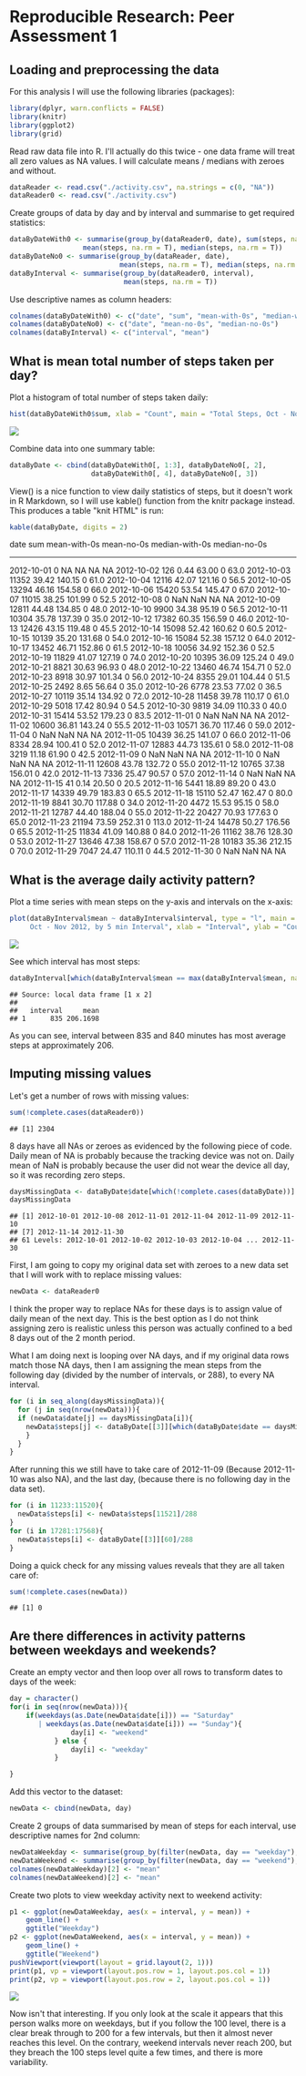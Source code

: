 # Reproducible Research: Peer Assessment 1


## Loading and preprocessing the data


For this analysis I will use the following libraries (packages):


```r
library(dplyr, warn.conflicts = FALSE)
library(knitr)
library(ggplot2)
library(grid)
```


Read raw data file into R. I'll actually do this twice - one data frame will treat all zero values as NA values. I will calculate means / medians with zeroes and without.


```r
dataReader <- read.csv("./activity.csv", na.strings = c(0, "NA"))
dataReader0 <- read.csv("./activity.csv")
```


Create groups of data by day and by interval and summarise to get required statistics:


```r
dataByDateWith0 <- summarise(group_by(dataReader0, date), sum(steps, na.rm = T),
                  mean(steps, na.rm = T), median(steps, na.rm = T))
dataByDateNo0 <- summarise(group_by(dataReader, date), 
                           mean(steps, na.rm = T), median(steps, na.rm = T))
dataByInterval <- summarise(group_by(dataReader0, interval), 
                            mean(steps, na.rm = T))
```


Use descriptive names as column headers:
                  

```r
colnames(dataByDateWith0) <- c("date", "sum", "mean-with-0s", "median-with-0s")
colnames(dataByDateNo0) <- c("date", "mean-no-0s", "median-no-0s")
colnames(dataByInterval) <- c("interval", "mean")
```


## What is mean total number of steps taken per day?


Plot a histogram of total number of steps taken daily:


```r
hist(dataByDateWith0$sum, xlab = "Count", main = "Total Steps, Oct - Nov 2012, Daily")
```

![](PA1_template_files/figure-html/unnamed-chunk-5-1.png) 

Combine data into one summary table:


```r
dataByDate <- cbind(dataByDateWith0[, 1:3], dataByDateNo0[, 2],
                    dataByDateWith0[, 4], dataByDateNo0[, 3])
```

View() is a nice function to view daily statistics of steps, but it doesn't work in R Markdown, so I will use kable() function from the knitr package instead. This produces a table "knit HTML" is run:


```r
kable(dataByDate, digits = 2)
```



date            sum   mean-with-0s   mean-no-0s   median-with-0s   median-no-0s
-----------  ------  -------------  -----------  ---------------  -------------
2012-10-01        0             NA           NA               NA             NA
2012-10-02      126           0.44        63.00                0           63.0
2012-10-03    11352          39.42       140.15                0           61.0
2012-10-04    12116          42.07       121.16                0           56.5
2012-10-05    13294          46.16       154.58                0           66.0
2012-10-06    15420          53.54       145.47                0           67.0
2012-10-07    11015          38.25       101.99                0           52.5
2012-10-08        0            NaN          NaN               NA             NA
2012-10-09    12811          44.48       134.85                0           48.0
2012-10-10     9900          34.38        95.19                0           56.5
2012-10-11    10304          35.78       137.39                0           35.0
2012-10-12    17382          60.35       156.59                0           46.0
2012-10-13    12426          43.15       119.48                0           45.5
2012-10-14    15098          52.42       160.62                0           60.5
2012-10-15    10139          35.20       131.68                0           54.0
2012-10-16    15084          52.38       157.12                0           64.0
2012-10-17    13452          46.71       152.86                0           61.5
2012-10-18    10056          34.92       152.36                0           52.5
2012-10-19    11829          41.07       127.19                0           74.0
2012-10-20    10395          36.09       125.24                0           49.0
2012-10-21     8821          30.63        96.93                0           48.0
2012-10-22    13460          46.74       154.71                0           52.0
2012-10-23     8918          30.97       101.34                0           56.0
2012-10-24     8355          29.01       104.44                0           51.5
2012-10-25     2492           8.65        56.64                0           35.0
2012-10-26     6778          23.53        77.02                0           36.5
2012-10-27    10119          35.14       134.92                0           72.0
2012-10-28    11458          39.78       110.17                0           61.0
2012-10-29     5018          17.42        80.94                0           54.5
2012-10-30     9819          34.09       110.33                0           40.0
2012-10-31    15414          53.52       179.23                0           83.5
2012-11-01        0            NaN          NaN               NA             NA
2012-11-02    10600          36.81       143.24                0           55.5
2012-11-03    10571          36.70       117.46                0           59.0
2012-11-04        0            NaN          NaN               NA             NA
2012-11-05    10439          36.25       141.07                0           66.0
2012-11-06     8334          28.94       100.41                0           52.0
2012-11-07    12883          44.73       135.61                0           58.0
2012-11-08     3219          11.18        61.90                0           42.5
2012-11-09        0            NaN          NaN               NA             NA
2012-11-10        0            NaN          NaN               NA             NA
2012-11-11    12608          43.78       132.72                0           55.0
2012-11-12    10765          37.38       156.01                0           42.0
2012-11-13     7336          25.47        90.57                0           57.0
2012-11-14        0            NaN          NaN               NA             NA
2012-11-15       41           0.14        20.50                0           20.5
2012-11-16     5441          18.89        89.20                0           43.0
2012-11-17    14339          49.79       183.83                0           65.5
2012-11-18    15110          52.47       162.47                0           80.0
2012-11-19     8841          30.70       117.88                0           34.0
2012-11-20     4472          15.53        95.15                0           58.0
2012-11-21    12787          44.40       188.04                0           55.0
2012-11-22    20427          70.93       177.63                0           65.0
2012-11-23    21194          73.59       252.31                0          113.0
2012-11-24    14478          50.27       176.56                0           65.5
2012-11-25    11834          41.09       140.88                0           84.0
2012-11-26    11162          38.76       128.30                0           53.0
2012-11-27    13646          47.38       158.67                0           57.0
2012-11-28    10183          35.36       212.15                0           70.0
2012-11-29     7047          24.47       110.11                0           44.5
2012-11-30        0            NaN          NaN               NA             NA


## What is the average daily activity pattern?


Plot a time series with mean steps on the y-axis and intervals on the x-axis:


```r
plot(dataByInterval$mean ~ dataByInterval$interval, type = "l", main = "Mean Steps,
     Oct - Nov 2012, by 5 min Interval", xlab = "Interval", ylab = "Count")
```

![](PA1_template_files/figure-html/unnamed-chunk-7-1.png) 


See which interval has most steps:


```r
dataByInterval[which(dataByInterval$mean == max(dataByInterval$mean, na.rm = T)), ]
```

```
## Source: local data frame [1 x 2]
## 
##   interval     mean
## 1      835 206.1698
```

As you can see, interval between 835 and 840 minutes has most average steps at approximately 206.


## Imputing missing values

Let's get a number of rows with missing values:


```r
sum(!complete.cases(dataReader0))
```

```
## [1] 2304
```

8 days have all NAs or zeroes as evidenced by the following piece of code. Daily mean of NA is probably because the tracking device was not on. Daily mean of NaN is probably because the user did not wear the device all day, so it was recording zero steps.


```r
daysMissingData <- dataByDate$date[which(!complete.cases(dataByDate))]
daysMissingData
```

```
## [1] 2012-10-01 2012-10-08 2012-11-01 2012-11-04 2012-11-09 2012-11-10
## [7] 2012-11-14 2012-11-30
## 61 Levels: 2012-10-01 2012-10-02 2012-10-03 2012-10-04 ... 2012-11-30
```

First, I am going to copy my original data set with zeroes to a new data set that I will work with to replace missing values:


```r
newData <- dataReader0
```

I think the proper way to replace NAs for these days is to assign value of daily mean of the next day. This is the best option as I do not think assigning zero is realistic unless this person was actually confined to a bed 8 days out of the 2 month period.

What I am doing next is looping over NA days, and if my original data rows match those NA days, then I am assigning the mean steps from the following day (divided by the number of intervals, or 288), to every NA interval.


```r
for (i in seq_along(daysMissingData)){
  for (j in seq(nrow(newData))){
  if (newData$date[j] == daysMissingData[i]){
    newData$steps[j] <- dataByDate[[3]][which(dataByDate$date == daysMissingData[i]) + 1]/288
    }
  }
}
```

After running this we still have to take care of 2012-11-09 (Because 2012-11-10 was also NA), and the last day, (because there is no following day in the data set).


```r
for (i in 11233:11520){
  newData$steps[i] <- newData$steps[11521]/288
}
for (i in 17281:17568){
  newData$steps[i] <- dataByDate[[3]][60]/288
}
```

Doing a quick check for any missing values reveals that they are all taken care of:


```r
sum(!complete.cases(newData))
```

```
## [1] 0
```


## Are there differences in activity patterns between weekdays and weekends?

Create an empty vector and then loop over all rows to transform dates to days of the week:


```r
day = character()
for(i in seq(nrow(newData))){
    if(weekdays(as.Date(newData$date[i])) == "Saturday"
       | weekdays(as.Date(newData$date[i])) == "Sunday"){
               day[i] <- "weekend"
           } else {
               day[i] <- "weekday" 
           }

}
```

Add this vector to the dataset:


```r
newData <- cbind(newData, day)
```

Create 2 groups of data summarised by mean of steps for each interval, use descriptive names for 2nd column:


```r
newDataWeekday <- summarise(group_by(filter(newData, day == "weekday"), interval), mean(steps))
newDataWeekend <- summarise(group_by(filter(newData, day == "weekend"), interval), mean(steps))
colnames(newDataWeekday)[2] <- "mean"
colnames(newDataWeekend)[2] <- "mean"
```

Create two plots to view weekday activity next to weekend activity:


```r
p1 <- ggplot(newDataWeekday, aes(x = interval, y = mean)) +
    geom_line() +
    ggtitle("Weekday")
p2 <- ggplot(newDataWeekend, aes(x = interval, y = mean)) +
    geom_line() +
    ggtitle("Weekend")
pushViewport(viewport(layout = grid.layout(2, 1)))
print(p1, vp = viewport(layout.pos.row = 1, layout.pos.col = 1))
print(p2, vp = viewport(layout.pos.row = 2, layout.pos.col = 1))
```

![](PA1_template_files/figure-html/unnamed-chunk-18-1.png) 

Now isn't that interesting. If you only look at the scale it appears that this person walks more on weekdays, but if you follow the 100 level, there is a clear break through to 200 for a few intervals, but then it almost never reaches this level. On the contrary, weekend intervals never reach 200, but they breach the 100 steps level quite a few times, and there is more variability.

